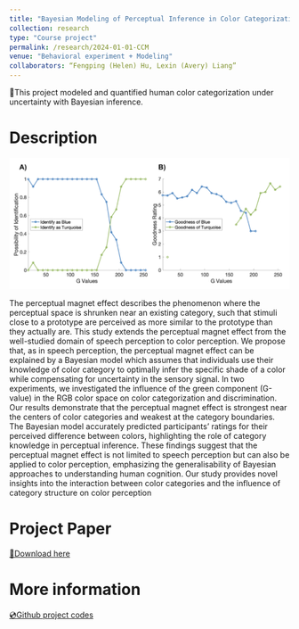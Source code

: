 ```yaml
---
title: "Bayesian Modeling of Perceptual Inference in Color Categorization"
collection: research
type: "Course project"
permalink: /research/2024-01-01-CCM
venue: "Behavioral experiment + Modeling"
collaborators: “Fengping (Helen) Hu, Lexin (Avery) Liang”
---
```

📍This project modeled and quantified human color categorization under uncertainty with Bayesian inference.


Description
======

<div align="center">
  <img src="/images/CCM.png" alt="Color Categorization Model" width="600px">
</div>

The perceptual magnet effect describes the phenomenon where the perceptual space is shrunken near an existing category, such that stimuli close to a prototype are perceived as more similar to the prototype than they actually are. This study extends the perceptual magnet effect from the well-studied domain of speech perception to color perception. We propose that, as in speech perception, the perceptual magnet effect can be explained by a Bayesian model which assumes that individuals use their knowledge of color category to optimally infer the specific shade of a color while compensating for uncertainty in the sensory signal. In two experiments, we investigated the influence of the green component (G-value) in the RGB color space on color categorization and discrimination. Our results demonstrate that the perceptual magnet effect is strongest near the centers of color categories and weakest at the category boundaries. The Bayesian model accurately predicted participants’ ratings for their perceived difference between colors, highlighting the role of category knowledge in perceptual inference. These findings suggest that the perceptual magnet effect is not limited to speech perception but can also be applied to color perception, emphasizing the generalisability of Bayesian approaches to understanding human cognition. Our study provides novel insights into the interaction between color categories and the influence of category structure on color perception

Project Paper
======
[📄Download here](/files/Chen-Hu-Liang-CCM-FinalProject.pdf)

More information
======
[💿Github project codes](https://github.com/RachelQyChen/CCM_Final_Project_2024)

